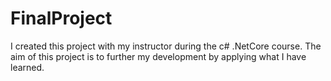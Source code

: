 # FinalProject
I created this project with my instructor during the c# .NetCore course. The aim of this project is to further my development by applying what I have learned.
